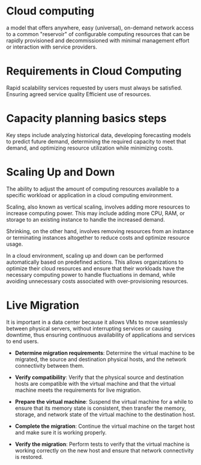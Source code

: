 # Cloud computing 
a model that offers anywhere, easy (universal), on-demand network access to a common "reservoir" of configurable computing resources that can be rapidly provisioned and decommissioned with minimal management effort or interaction with service providers.

# Requirements in Cloud Computing
Rapid scalability services requested by users must always be satisfied.
Ensuring agreed service quality Efficient use of resources.

# Capacity planning basics steps
Key steps include analyzing historical data, developing forecasting models to predict future demand, determining the required capacity to meet that demand, and optimizing resource utilization while minimizing costs.

# Scaling Up and Down
The ability to adjust the amount of computing resources available to a specific workload or application in a cloud computing environment.

Scaling, also known as vertical scaling, involves adding more resources to increase computing power. This may include adding more CPU, RAM, or storage to an existing instance to handle the increased demand.

Shrinking, on the other hand, involves removing resources from an instance or terminating instances altogether to reduce costs and optimize resource usage.

In a cloud environment, scaling up and down can be performed automatically based on predefined actions. This allows organizations to optimize their cloud resources and ensure that their workloads have the necessary computing power to handle fluctuations in demand, while avoiding unnecessary costs associated with over-provisioning resources.

# Live Migration
It is important in a data center because it allows VMs to move seamlessly between physical servers, without interrupting services or causing downtime, thus ensuring continuous availability of applications and services to end users.
- **Determine migration requirements**: Determine the virtual machine to be migrated, the source and destination physical hosts, and the network connectivity between them.

* **Verify compatibility**: Verify that the physical source and destination hosts are compatible with the virtual machine and that the virtual machine meets the requirements for live migration.

* **Prepare the virtual machine**: Suspend the virtual machine for a while to ensure that its memory state is consistent, then transfer the memory, storage, and network state of the virtual machine to the destination host.

* **Complete the migration**: Continue the virtual machine on the target host and make sure it is working properly.

* **Verify the migration**: Perform tests to verify that the virtual machine is working correctly on the new host and ensure that network connectivity is restored.